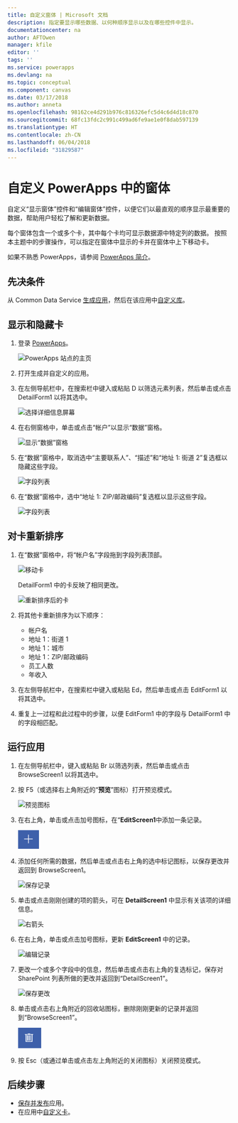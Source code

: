 ```yaml
---
title: 自定义窗体 | Microsoft 文档
description: 指定要显示哪些数据、以何种顺序显示以及在哪些控件中显示。
documentationcenter: na
author: AFTOwen
manager: kfile
editor: ''
tags: ''
ms.service: powerapps
ms.devlang: na
ms.topic: conceptual
ms.component: canvas
ms.date: 03/17/2018
ms.author: anneta
ms.openlocfilehash: 98162ce4d291b976c816326efc5d4c6d4d18c870
ms.sourcegitcommit: 68fc13fdc2c991c499ad6fe9ae1e0f8dab597139
ms.translationtype: HT
ms.contentlocale: zh-CN
ms.lasthandoff: 06/04/2018
ms.locfileid: "31829587"
---
```

# <a name="customize-forms-in-powerapps"></a>自定义 PowerApps 中的窗体
自定义“显示窗体”控件和“编辑窗体”控件，以便它们以最直观的顺序显示最重要的数据，帮助用户轻松了解和更新数据。

每个窗体包含一个或多个卡，其中每个卡均可显示数据源中特定列的数据。 按照本主题中的步骤操作，可以指定在窗体中显示的卡并在窗体中上下移动卡。

如果不熟悉 PowerApps，请参阅 [PowerApps 简介](getting-started.md)。

## <a name="prerequisites"></a>先决条件
从 Common Data Service [生成应用](data-platform-create-app.md)，然后在该应用中[自定义库](customize-layout-sharepoint.md)。

## <a name="show-and-hide-cards"></a>显示和隐藏卡
1. 登录 [PowerApps](http://web.powerapps.com)。

    ![PowerApps 站点的主页](./media/customize-forms-sharepoint/sign-in.png)


1. 打开生成并自定义的应用。

1. 在左侧导航栏中，在搜索栏中键入或粘贴 D 以筛选元素列表，然后单击或点击 DetailForm1 以将其选中。

    ![选择详细信息屏幕](./media/customize-forms-sharepoint/select-detailform.png)

1. 在右侧窗格中，单击或点击“帐户”以显示“数据”窗格。

    ![显示“数据”窗格](./media/customize-forms-sharepoint/show-data-pane.png)

1. 在“数据”窗格中，取消选中“主要联系人”、“描述”和“地址 1: 街道 2”复选框以隐藏这些字段。

    ![字段列表](./media/customize-forms-sharepoint/hide-fields.png)

1.  在“数据”窗格中，选中“地址 1: ZIP/邮政编码”复选框以显示这些字段。

    ![字段列表](./media/customize-forms-sharepoint/show-field.png)

## <a name="reorder-the-cards"></a>对卡重新排序
1. 在“数据”窗格中，将“帐户名”字段拖到字段列表顶部。

    ![移动卡](./media/customize-forms-sharepoint/move-card.png)

    DetailForm1 中的卡反映了相同更改。

    ![重新排序后的卡](./media/customize-forms-sharepoint/reordered-card.png)

1. 将其他卡重新排序为以下顺序：

    - 帐户名
    - 地址 1：街道 1
    - 地址 1：城市
    - 地址 1：ZIP/邮政编码
    - 员工人数
    - 年收入

1. 在左侧导航栏中，在搜索栏中键入或粘贴 Ed，然后单击或点击 EditForm1 以将其选中。

1. 重复上一过程和此过程中的步骤，以便 EditForm1 中的字段与 DetailForm1 中的字段相匹配。

## <a name="run-the-app"></a>运行应用
1. 在左侧导航栏中，键入或粘贴 Br 以筛选列表，然后单击或点击 BrowseScreen1 以将其选中。

2. 按 F5（或选择右上角附近的“**预览**”图标）打开预览模式。

    ![预览图标](./media/customize-forms-sharepoint/open-preview.png)

3. 在右上角，单击或点击加号图标，在“**EditScreen1**中添加一条记录。

    ![添加记录](./media/customize-forms-sharepoint/add-record.png)

4. 添加任何所需的数据，然后单击或点击右上角的选中标记图标，以保存更改并返回到 BrowseScreen1。

    ![保存记录](./media/customize-forms-sharepoint/save-record.png)

5. 单击或点击刚刚创建的项的箭头，可在 **DetailScreen1** 中显示有关该项的详细信息。  

    ![右箭头](./media/customize-forms-sharepoint/right-arrow.png)

6. 在右上角，单击或点击加号图标，更新 **EditScreen1** 中的记录。

    ![编辑记录](./media/customize-forms-sharepoint/edit-record.png)

7. 更改一个或多个字段中的信息，然后单击或点击右上角的复选标记，保存对 SharePoint 列表所做的更改并返回到“DetailScreen1”。  

    ![保存更改](./media/customize-forms-sharepoint/save-record.png)

8. 单击或点击右上角附近的回收站图标，删除刚刚更新的记录并返回到“BrowseScreen1”。

    ![删除记录](./media/customize-forms-sharepoint/delete-record.png)

9. 按 Esc（或通过单击或点击左上角附近的关闭图标）关闭预览模式。

## <a name="next-steps"></a>后续步骤
- [保存并发布](save-publish-app.md)应用。
- 在应用中[自定义卡](customize-card.md)。
